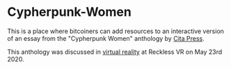 # Cypherpunk-Women

This is a place where bitcoiners can add resources to an interactive version of an essay from the "Cypherpunk Women" anthology by [Cita Press](https://citapress.org/#books/cypherpunk-women/web).

This anthology was discussed in [virtual reality](https://www.youtube.com/watch?v=YSGrlGHcgWI) at Reckless VR on May 23rd 2020. 
